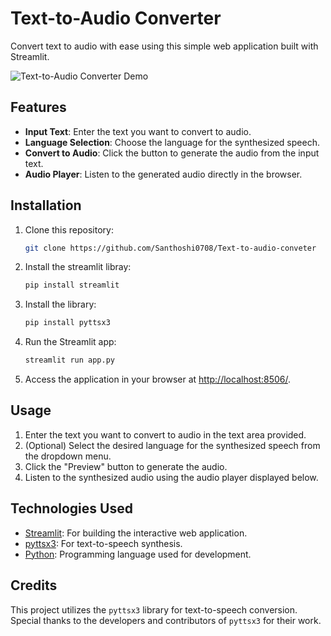 # Text-to-Audio Converter

Convert text to audio with ease using this simple web application built with Streamlit.

![Text-to-Audio Converter Demo](demo.gif)

## Features

- **Input Text**: Enter the text you want to convert to audio.
- **Language Selection**: Choose the language for the synthesized speech.
- **Convert to Audio**: Click the button to generate the audio from the input text.
- **Audio Player**: Listen to the generated audio directly in the browser.

## Installation

1. Clone this repository:

    ```bash
    git clone https://github.com/Santhoshi0708/Text-to-audio-conveter
    ```

2. Install the streamlit libray:

    ```bash
    pip install streamlit
    ```
3. Install the library:
   
   ```bash
   pip install pyttsx3
   ```
4. Run the Streamlit app:

    ```bash
    streamlit run app.py
    ```
5. Access the application in your browser at [http://localhost:8506/](http://localhost:8506/).

## Usage

1. Enter the text you want to convert to audio in the text area provided.
2. (Optional) Select the desired language for the synthesized speech from the dropdown menu.
3. Click the "Preview" button to generate the audio.
4. Listen to the synthesized audio using the audio player displayed below.

## Technologies Used

- [Streamlit](https://streamlit.io/): For building the interactive web application.
- [pyttsx3](https://pyttsx3.readthedocs.io/en/latest/index.html): For text-to-speech synthesis.
- [Python](https://www.python.org/): Programming language used for development.

## Credits

This project utilizes the `pyttsx3` library for text-to-speech conversion. Special thanks to the developers and contributors of `pyttsx3` for their work.


